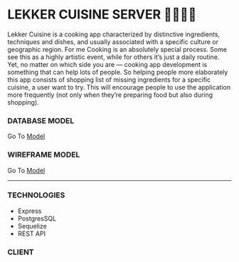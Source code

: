 # LEKKER CUISINE SERVER 🥕🥗👩‍🍳

Lekker Cuisine is a cooking app characterized by distinctive ingredients, techniques and dishes, and usually associated with a specific culture or geographic region. For me Cooking is an absolutely special process. Some see this as a highly artistic event, while for others it’s just a daily routine. Yet, no matter on which side you are — cooking app development is something that can help lots of people. So helping people more elaborately this app consists of shopping list of missing ingredients for a specific cuisine, a user want to try. This will encourage people to use the application more frequently (not only when they’re preparing food but also during shopping).

### DATABASE MODEL

Go To [Model](https://dbdiagram.io/d/6069e9a9ecb54e10c33e9ff0)

### WIREFRAME MODEL

Go To [Model](https://wireframepro.mockflow.com/editor.jsp?editor=off&publicid=Mf8de6daaa49a02f7bcc5d8170ca9768f1617554078389&projectid=Ma1bc87249898ec6ac46574131270eeea1617480336067&perm=Owner#/page/5b1ab357c49e4ddea9a35aafe671a938)

---

### TECHNOLOGIES

- Express
- PostgresSQL
- Sequelize
- REST API

### CLIENT
